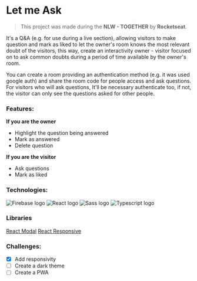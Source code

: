 # Let me Ask

> This project was made during the **NLW - TOGETHER** by **Rocketseat**.

It's a Q&A (e.g. for use during a live section), allowing visitors to make question and mark as liked to let the owner's room knows the most relevant doubt of the visitors, this way, create an interactivity owner - visitor focused on to ask common doubts during a period of time available by the owner's room.

You can create a room providing an authentication method (e.g. it was used google auth) and share the room code for people access and ask questions.
For visitors who will ask questions, It'll be necessary authenticate too, if not, the visitor can only see the questions asked for other people.

### Features:

**If you are the owner**

- Highlight the question being answered
- Mark as answered
- Delete question

**If you are the visitor**

- Ask questions
- Mark as liked

### Technologies:

![Firebase logo](https://img.shields.io/badge/Firebase-FFCA28?logo=firebase&logoColor=white&style=flat)
![React logo](https://img.shields.io/badge/React-61DAFB?logo=react&logoColor=white&style=flat)
![Sass logo](https://img.shields.io/badge/Sass-CC6699?logo=sass&logoColor=white&style=flat)
![Typescript logo](https://img.shields.io/badge/Typescript-3178C6?logo=typescript&logoColor=white&style=flat)

### Libraries

[React Modal](https://github.com/reactjs/react-modal)
[React Responsive](https://github.com/contra/react-responsive)

### Challenges:

- [x] Add responsivity
- [ ] Create a dark theme
- [ ] Create a PWA
